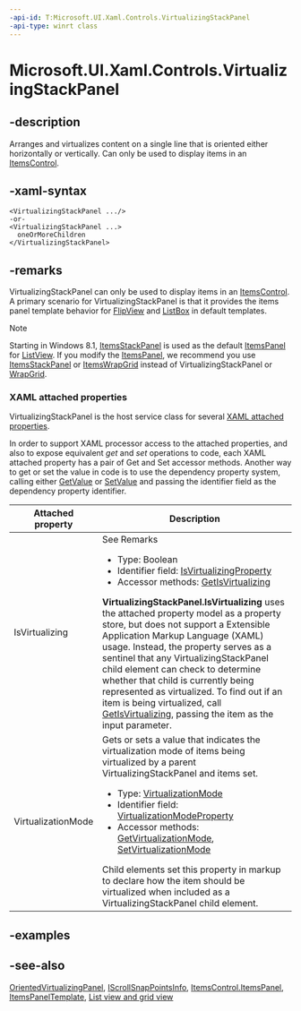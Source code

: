```yaml
---
-api-id: T:Microsoft.UI.Xaml.Controls.VirtualizingStackPanel
-api-type: winrt class
---
```


<!-- Class syntax.
public class VirtualizingStackPanel : Windows.UI.Xaml.Controls.Primitives.OrientedVirtualizingPanel, Windows.UI.Xaml.Controls.IVirtualizingStackPanel, Windows.UI.Xaml.Controls.IVirtualizingStackPanelOverrides
-->

# Microsoft.UI.Xaml.Controls.VirtualizingStackPanel

## -description
Arranges and virtualizes content on a single line that is oriented either horizontally or vertically. Can only be used to display items in an [ItemsControl](itemscontrol.md).

## -xaml-syntax
```xaml
<VirtualizingStackPanel .../>
-or-
<VirtualizingStackPanel ...>
  oneOrMoreChildren
</VirtualizingStackPanel>

```


## -remarks
VirtualizingStackPanel can only be used to display items in an [ItemsControl](itemscontrol.md). A primary scenario for VirtualizingStackPanel is that it provides the items panel template behavior for [FlipView](flipview.md) and [ListBox](listbox.md) in default templates.

> [!NOTE]
> Starting in Windows 8.1, [ItemsStackPanel](itemsstackpanel.md) is used as the default [ItemsPanel](itemscontrol_itemspanel.md) for [ListView](listview.md). If you modify the [ItemsPanel](itemscontrol_itemspanel.md), we recommend you use [ItemsStackPanel](itemsstackpanel.md) or [ItemsWrapGrid](itemswrapgrid.md) instead of VirtualizingStackPanel or [WrapGrid](wrapgrid.md).

### XAML attached properties

VirtualizingStackPanel is the host service class for several [XAML attached properties](/windows/uwp/xaml-platform/attached-properties-overview).

In order to support XAML processor access to the attached properties, and also to expose equivalent _get_ and _set_ operations to code, each XAML attached property has a pair of Get and Set accessor methods. Another way to get or set the value in code is to use the dependency property system, calling either [GetValue](../microsoft.ui.xaml/dependencyobject_getvalue_229640130.md) or [SetValue](../microsoft.ui.xaml/dependencyobject_setvalue_1212521140.md) and passing the identifier field as the dependency property identifier.

| Attached property | Description |
| - | - |
| IsVirtualizing | See Remarks<ul><li>Type: Boolean</li><li>Identifier field: <a href="/uwp/api/windows.ui.xaml.controls.virtualizingstackpanel.isvirtualizingproperty">IsVirtualizingProperty</a></li><li>Accessor methods: <a href="/uwp/api/windows.ui.xaml.controls.virtualizingstackpanel.getisvirtualizing">GetIsVirtualizing</a></li></ul>**VirtualizingStackPanel.IsVirtualizing** uses the attached property model as a property store, but does not support a Extensible Application Markup Language (XAML) usage. Instead, the property serves as a sentinel that any VirtualizingStackPanel child element can check to determine whether that child is currently being represented as virtualized. To find out if an item is being virtualized, call [GetIsVirtualizing](virtualizingstackpanel_getisvirtualizing_481559423.md), passing the item as the input parameter. |
| VirtualizationMode | Gets or sets a value that indicates the virtualization mode of items being virtualized by a parent VirtualizingStackPanel and items set. <ul><li>Type: [VirtualizationMode](virtualizationmode.md)</li><li>Identifier field: <a href="/uwp/api/windows.ui.xaml.controls.virtualizingstackpanel.virtualizationmodeproperty">VirtualizationModeProperty</a></li><li>Accessor methods: <a href="/uwp/api/windows.ui.xaml.controls.virtualizingstackpanel.getvirtualizationmode">GetVirtualizationMode</a>, <a href="/uwp/api/windows.ui.xaml.controls.virtualizingstackpanel.setvirtualizationmode">SetVirtualizationMode</a></li></ul> Child elements set this property in markup to declare how the item should be virtualized when included as a VirtualizingStackPanel child element.|

## -examples

## -see-also
[OrientedVirtualizingPanel](../microsoft.ui.xaml.controls.primitives/orientedvirtualizingpanel.md), [IScrollSnapPointsInfo](../microsoft.ui.xaml.controls.primitives/iscrollsnappointsinfo.md), [ItemsControl.ItemsPanel](itemscontrol_itemspanel.md), [ItemsPanelTemplate](itemspaneltemplate.md), [List view and grid view](/windows/apps/design/controls/listview-and-gridview)
